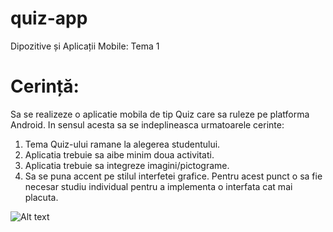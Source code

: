 # quiz-app
Dipozitive și Aplicații Mobile: Tema 1

# Cerință: 
Sa se realizeze o aplicatie mobila de tip Quiz care sa ruleze pe platforma Android. In sensul acesta sa se
indeplineasca urmatoarele cerinte:
1. Tema Quiz-ului ramane la alegerea studentului.
2. Aplicatia trebuie sa aibe minim doua activitati.
3. Aplicatia trebuie sa integreze imagini/pictograme.
4. Sa se puna accent pe stilul interfetei grafice. Pentru acest punct o sa fie necesar studiu individual
pentru a implementa o interfata cat mai placuta. 


![Alt text](https://github.com/vladescualexandra/quiz-app/blob/main/activity_images/activity_main.jpg "Main activity.")
